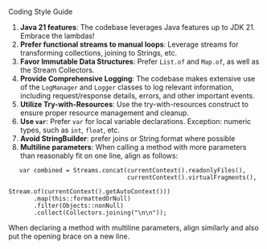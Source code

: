 Coding Style Guide

1. **Java 21 features**: The codebase leverages Java features up to JDK 21. Embrace the lambdas!
1. **Prefer functional streams to manual loops**: Leverage streams for transforming collections, joining to Strings, etc.
1. **Favor Immutable Data Structures**: Prefer `List.of` and `Map.of`, as well as the Stream Collectors.
1. **Provide Comprehensive Logging**: The codebase makes extensive use of the `LogManager` and `Logger` classes to log relevant information, including request/response details, errors, and other important events.
1. **Utilize Try-with-Resources**: Use the try-with-resources construct to ensure proper resource management and cleanup.
1. **Use `var`**: Prefer `var` for local variable declarations. Exception: numeric types, such as `int`, `float`, etc.
1. **Avoid StringBuilder**: prefer joins or String.format where possible
1. **Multiline parameters**: When calling a method with more parameters than reasonably fit on one line, align as follows:
```
   var combined = Streams.concat(currentContext().readonlyFiles(),
                                 currentContext().virtualFragments(),
                                 Stream.of(currentContext().getAutoContext()))
       .map(this::formattedOrNull)
       .filter(Objects::nonNull)
       .collect(Collectors.joining("\n\n"));
```
  When declaring a method with multiline parameters, align similarly and also put the opening brace on a new line.
